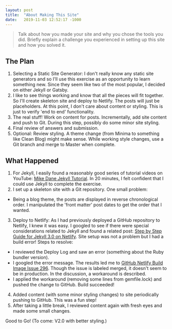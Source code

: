 ```yaml
---
layout: post
title:  "About Making This Site"
date:   2019-11-03 12:52:17 -1000
---
```

> Talk about how you made your site and why you chose the tools you did.  Briefly explain a challenge you experienced in setting up this site and how you solved it.

## The Plan

1. Selecting a Static Site Generator: I don't really know any static site generators and so I'll use this exercise as an opportunity to learn something new.  Since  they seem like two of the most popular, I decided on either Jekyll or Gatsby.  
2. I like to see things working and know that all the pieces will fit together.  So I'll create skeleton site and deploy to Netlify.  The posts will just be placeholders.  At this point, I don't care about content or styling. This is just to verify 'end to end' functionality.
3. The real stuff! Work on content for posts.  Incrementally, add site content and push to Git.  During this step, possibly do some minor site styling.
4. Final review of answers and submission.
5. Optional: Review styling. A theme change (from Minima to something like Clean Blog) might make sense.  While working style changes, use a Git branch and merge to Master when complete.

## What Happened
1. For Jekyll, I easily found a reasonably good series of tutorial videos on YouTube: [Mike Dane Jekyll Tutorial](https://www.youtube.com/playlist?list=PLLAZ4kZ9dFpOPV5C5Ay0pHaa0RJFhcmcB).  In 20 minutes, I felt confident that I could use Jekyll to complete the exercise.
2. I set up a skeleton site with a Git repository.  One small problem:
- Being a blog theme, the posts are displayed in reverse chronological order.   I manipulated the 'front matter' post dates to get the order that I wanted.
3. Deploy to Netlify: As I had previously deployed a GitHub repository to Netlify, I knew it was easy.   I googled to see if there were special considerations related to Jekyll and found a related post: [Step by Step Guide for Jekyll 3.0 on Netlify](https://www.netlify.com/blog/2015/10/28/a-step-by-step-guide-jekyll-3.0-on-netlify/). Site setup was not a problem but I had a build error!  Steps to resolve:
- I reviewed the Deploy Log and saw an error (something about the Ruby bundler version). 
- I googled the error message. The results led me to [ GitHub Netlify Build Image Issue 296](https://github.com/netlify/build-image/issues/296). Though the issue is labeled merged, it doesn't seem to be in production. In the discussion, a workaround is described.
- I applied the workaround (removing some lines from gemfile.lock) and pushed the change to GitHub.
Build succeeded! 
4. Added content (with some minor styling changes) to site periodically pushing to GitHub. This was a fun step!
5. After taking a little break, I reviewed content again with fresh eyes and made some small changes.

Good to Go! (To come: V2.0 with better styling.)

